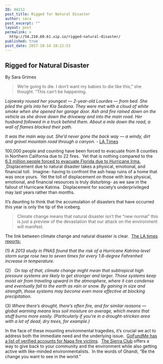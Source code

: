 ```yaml
---
ID: 94213
post_title: Rigged for Natural Disaster
author: sara
post_excerpt: ""
layout: post
permalink: >
  http://54.210.60.61.xip.io/rigged-natural-disaster/
published: true
post_date: 2017-10-14 18:22:53
---
```

<h2>Rigged for Natural Disaster</h2>
By Sara Grimes
<blockquote>We’re going to die. I don’t want my babies to die like this,” she thought. “This can’t be happening.</blockquote>
<i><span style="font-weight: 400">Lojowsky roused her youngest — 2-year-old Lourdes — from bed. She piled the girls into her Kia Sedona. They were met with a cloud of white smoke when she opened her garage door. Ash and fire rained down on the vehicle as she drove down the driveway and into the main road. Her husband followed in a truck behind them. About a mile down the road, a wall of flames blocked their path.</span></i>

<i><span style="font-weight: 400">It was the main way out. She’d never gone the back way — a windy, dirt and gravel mountain road through a canyon. -</span></i> <a href="http://www.latimes.com/local/lanow/la-me-ln-fires-northern-california-20171011-story.html"><span style="font-weight: 400">LA Times</span></a>

<span style="font-weight: 400">100,000 people and counting have been forced to evacuate from 8 counties in Northern California due to 22 fires.  Yet that is nothing compared to the </span><a href="https://www.wired.com/2017/09/4-maps-show-gigantic-hurricane-irma-evacuation/"><span style="font-weight: 400">6.3 million people forced to evacuate Florida due to Hurricane Irma.  </span></a><span style="font-weight: 400">Displacement due to natural disaster takes a physical, emotional, and financial toll.  Imagine- having to confront the ash heap ruins of a home that was once yours.  Yet the toll of displacement on those with less physical, emotional, and financial resources is truly disturbing- as we saw in the fallout of Hurricane Katrina.  Displacement for society’s underprivileged may last years rather than months.  </span>

<span style="font-weight: 400">It’s daunting to think that the accumulation of disasters that have occurred this year is only the tip of the iceberg.  </span>
<blockquote><span style="font-weight: 400">Climate change means that natural disaster isn’t the “new normal” this is just a preview of the devastation that our attack on the environment will manifest.
</span></blockquote>
<span style="font-weight: 400">The link between climate change and natural disaster is clear.  </span><a href="http://www.latimes.com/science/sciencenow/la-sci-sn-climate-change-natural-disasters-20170907-htmlstory.html"><span style="font-weight: 400">The LA times reports:</span></a>

<span style="font-weight: 400">(1) </span><i><span style="font-weight: 400">A 2013 study in PNAS found that the risk of a Hurricane Katrina-level storm surge rose two to seven times for every 1.8-degree Fahrenheit increase in temperature.</span></i>

<span style="font-weight: 400">(2)  </span><span style="font-weight: 400"> </span><i><span style="font-weight: 400">On top of that, climate change might mean that subtropical high pressure systems are likely to get stronger and larger. Those systems keep moist air from traveling upward in the atmosphere, where it can condense and eventually fall to the earth as rain or snow. By gaining in size and strength, those systems may become even more effective at blocking precipitation.</span></i>

<span style="font-weight: 400">(3) </span><i><span style="font-weight: 400">Where there’s drought, there’s often fire, and for similar reasons — global warming means less soil moisture on average, which means that stuff burns more easily. (Particularly if you’re in a drought-stricken area with a lot of dead, dry trees, for example.)</span></i>

<span style="font-weight: 400">In the face of these mounting environmental tragedies, it’s crucial we act to address both the immediate need and the underlying issue.  </span><a href="https://www.gofundme.com/raise-funds/CAfirerelief"><span style="font-weight: 400">GoFundMe has a list of verified accounts for Napa fire victims</span></a><span style="font-weight: 400">.  </span><a href="http://www.sierraclub.org/near-you"><span style="font-weight: 400">The Sierra Club</span></a><span style="font-weight: 400"> offers a way to give back to your community and the environment while also getting active with like-minded environmentalists.  In the words of Ghandi, “Be the change you want to see in the world.”</span>

<span style="font-weight: 400">  </span>

&nbsp;